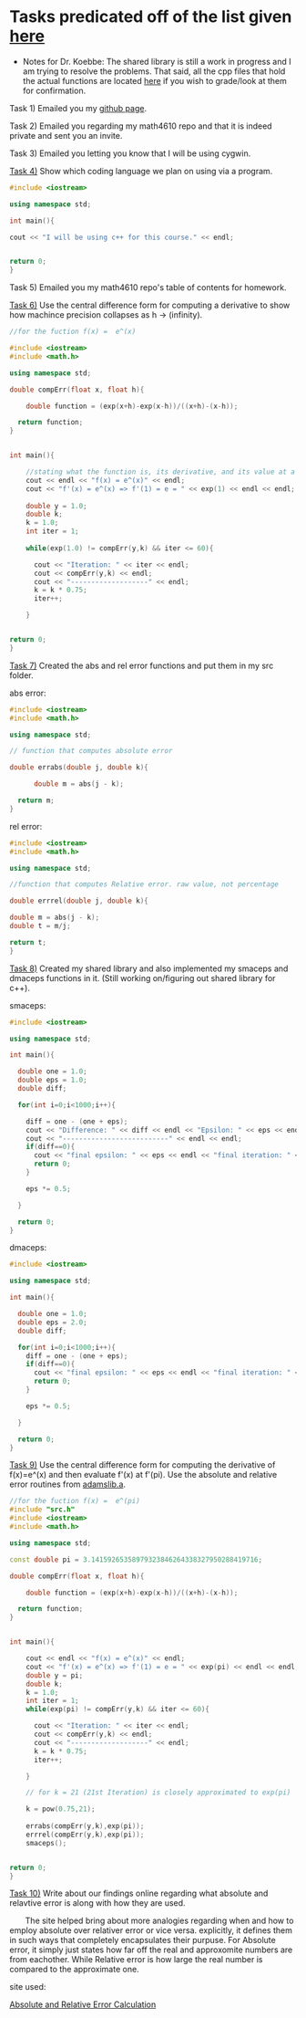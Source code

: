 # Tasks predicated off of the list given [here](https://jvkoebbe.github.io/math4610/tasksheets/html/tasksheet_01.html)

* Notes for Dr. Koebbe: The shared library is still a work in progress and I am trying to resolve the problems. That said, all the cpp files that hold the actual functions are located [here](https://github.com/adflanders/math4610/tree/master/src) if you wish to grade/look at them for confirmation.

Task 1) Emailed you my [github page](https://adflanders.github.io/).

Task 2) Emailed you regarding my math4610 repo and that it is indeed private and sent you an invite.

Task 3) Emailed you letting you know that I will be using cygwin.

[Task 4)](https://github.com/adflanders/math4610/blob/master/hw_toc/task_sheet_1/whatLang.cpp) Show which coding language we plan on using via a program.

```cpp
#include <iostream>

using namespace std;

int main(){

cout << "I will be using c++ for this course." << endl;


return 0;
}
```

Task 5) Emailed you my math4610 repo's table of contents for homework.

[Task 6)](https://github.com/adflanders/math4610/blob/master/hw_toc/task_sheet_1/centDer.cpp) Use the central difference form for computing a derivative to show how machince precision collapses as h -> (infinity). 

```cpp
//for the fuction f(x) =  e^(x)

#include <iostream>
#include <math.h>

using namespace std;

double compErr(float x, float h){

    double function = (exp(x+h)-exp(x-h))/((x+h)-(x-h));

  return function;
}


int main(){

    //stating what the function is, its derivative, and its value at a given point
    cout << endl << "f(x) = e^(x)" << endl;
    cout << "f'(x) = e^(x) => f'(1) = e = " << exp(1) << endl << endl;
    
    double y = 1.0;
    double k;
    k = 1.0;
    int iter = 1;
    
    while(exp(1.0) != compErr(y,k) && iter <= 60){

      cout << "Iteration: " << iter << endl;
      cout << compErr(y,k) << endl;
      cout << "-------------------" << endl;
      k = k * 0.75;
      iter++;

    }


return 0;
}
```


[Task 7)](https://github.com/adflanders/math4610/tree/master/src) Created the abs and rel error functions and put them in my src folder.

abs error:
```cpp
#include <iostream>
#include <math.h>

using namespace std;

// function that computes absolute error

double errabs(double j, double k){

      double m = abs(j - k);

  return m;
}
```
rel error:

```cpp
#include <iostream>
#include <math.h>

using namespace std;

//function that computes Relative error. raw value, not percentage

double errrel(double j, double k){

double m = abs(j - k);
double t = m/j;

return t;
}
```

[Task 8)](https://github.com/adflanders/math4610/tree/master/srcLibrary) Created my shared library and also implemented my smaceps and dmaceps functions in it. (Still working on/figuring out shared library for c++).

smaceps:
```cpp
#include <iostream>

using namespace std;

int main(){

  double one = 1.0;
  double eps = 1.0;
  double diff;

  for(int i=0;i<1000;i++){

    diff = one - (one + eps);
    cout << "Difference: " << diff << endl << "Epsilon: " << eps << endl;
    cout << "--------------------------" << endl << endl;
    if(diff==0){
      cout << "final epsilon: " << eps << endl << "final iteration: " << i;
      return 0;
    }

    eps *= 0.5;

  }

  return 0;
}
```

dmaceps:
```cpp
#include <iostream>

using namespace std;

int main(){

  double one = 1.0;
  double eps = 2.0;
  double diff;

  for(int i=0;i<1000;i++){
    diff = one - (one + eps);
    if(diff==0){
      cout << "final epsilon: " << eps << endl << "final iteration: " << i;
      return 0;
    }

    eps *= 0.5;

  }

  return 0;
}
```

[Task 9)](https://github.com/adflanders/math4610/blob/master/hw_toc/task_sheet_1/piExp.cpp) Use the central difference form for computing the derivative of f(x)=e^(x) and then evaluate f'(x) at f'(pi). Use the absolute and relative error routines from [adamslib.a](https://github.com/adflanders/math4610/blob/master/srcLibrary/adamslib.a).

```cpp
//for the fuction f(x) =  e^(pi)
#include "src.h"
#include <iostream>
#include <math.h>

using namespace std;

const double pi = 3.14159265358979323846264338327950288419716;

double compErr(float x, float h){

    double function = (exp(x+h)-exp(x-h))/((x+h)-(x-h));

  return function;
}


int main(){

    cout << endl << "f(x) = e^(x)" << endl;
    cout << "f'(x) = e^(x) => f'(1) = e = " << exp(pi) << endl << endl;
    double y = pi;
    double k;
    k = 1.0;
    int iter = 1;
    while(exp(pi) != compErr(y,k) && iter <= 60){

      cout << "Iteration: " << iter << endl;
      cout << compErr(y,k) << endl;
      cout << "-------------------" << endl;
      k = k * 0.75;
      iter++;

    }

    // for k = 21 (21st Iteration) is closely approximated to exp(pi)

    k = pow(0.75,21);
    
    errabs(compErr(y,k),exp(pi));
    errrel(compErr(y,k),exp(pi));
    smaceps();


return 0;
}
```

[Task 10)](https://github.com/adflanders/math4610/blob/master/hw_toc/task_sheet_1/abs&rel.md) Write about our findings online regarding what absolute and relavtive error is along with how they are used.

&nbsp;&nbsp;&nbsp;&nbsp;&nbsp;&nbsp; The site helped bring about more analogies regarding when and how to employ absolute over relativer error or vice versa.
explicitly, it defines them in such ways that completely encapsulates their purpuse. For Absolute error, it simply just states how far off the real and approxomite numbers are from eachother. While Relative error is how large the real number is compared to the approximate one.


site used:

[Absolute and Relative Error Calculation](https://www.thoughtco.com/absolute-and-relative-error-calculation-609602)
